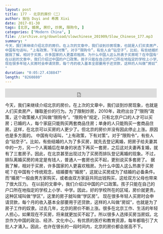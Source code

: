 ```yaml
---
layout: post
title: 177 - 北京的房价（二）
author: 独怡 Duyi and 希茜 Xixi
date: 2017-01-30
tags: [北京, 婚房, 房价, 炒房, 限购令, ]
categories: ["Modern China", ]
file: //archive.org/download/slowchinese_201909/Slow_Chinese_177.mp3
summary: "
今天，我们来继续介绍北京的房价。在上次的文章中，我们谈到炒房现象，也就是人们买卖房产，赚取差价的行为。为了限制炒房，2010年，政府出台了“限购”政策，这个政策被人们叫做“限购令”。“限购令”规定，只有北京户口的人才可以买房；已婚的人，每个家庭只能购买两套商品住房；单身的人只能购买一套商品住房。这样，在北京可以买房的人更少了。但北京的房价并没有因此停止上涨。原因也是多方面的。
中国有句话叫，“上有政策，下有对策”。对于“限购令”，有些人会“钻空子”。比如，有些结婚的人为了多买房，就先去登记离婚，把房子给夫妻其中的一方，另一个人离婚后在单身的状态下再买一套房，之后这对夫妻再复婚，就有了三套房子。因此，在北京甚至出现过为了买房而排队登记离婚的现象。不过，排队离婚买房的肯定是有钱人，普通人一套房也买不起，更别说买多套房了。
据我了解，相对于买房，许多国家的人更喜欢租房。为什么中国人这么热衷于买房呢？在中国有个传统观念，结婚要有“婚房”，这就让买房成为了结婚的必备条件。而“婚房”一般由男方家购买，或者由双方家庭共同出钱购买，这给双方父母也带来了很大压力。
在以前的文章中，我们介绍过中国的户口政策。孩子只能在自己的户口所在地指定的学校上小学、中学。因此，好的学校所在的区域，房价就更贵。这种区域叫做“学区”，这里的房子就叫做“学区房”。
现在很多年轻人买房时会申请贷款，每个月的收入基本全部要用于还贷款，这样的人叫做“房奴”，也就是为了房子工作的奴隶。过去几年，北京的房价不断上涨。很多在北京工作、生活的年轻人担心，如果现在不买房，将来就更加买不起了。所以很多人选择买房当房奴。北京作为中国的政治、经济、文化中心，有优质的医疗和教育资源，每年都吸引了大批人才涌入。因此，也许在很长的一段时间内，北京的房价都会居高不下。
"
duration: "0:05:27.438847"
length: "8260880"
---
```


<iframe src="https://archive.org/embed/slowchinese_201909/Slow_Chinese_177.mp3" width="500" height="30" frameborder="0" webkitallowfullscreen="true" mozallowfullscreen="true" allowfullscreen></iframe>

今天，我们来继续介绍北京的房价。在上次的文章中，我们谈到炒房现象，也就是人们买卖房产，赚取差价的行为。为了限制炒房，2010年，政府出台了“限购”政策，这个政策被人们叫做“限购令”。“限购令”规定，只有北京户口的人才可以买房；已婚的人，每个家庭只能购买两套商品住房；单身的人只能购买一套商品住房。这样，在北京可以买房的人更少了。但北京的房价并没有因此停止上涨。原因也是多方面的。
中国有句话叫，“上有政策，下有对策”。对于“限购令”，有些人会“钻空子”。比如，有些结婚的人为了多买房，就先去登记离婚，把房子给夫妻其中的一方，另一个人离婚后在单身的状态下再买一套房，之后这对夫妻再复婚，就有了三套房子。因此，在北京甚至出现过为了买房而排队登记离婚的现象。不过，排队离婚买房的肯定是有钱人，普通人一套房也买不起，更别说买多套房了。
据我了解，相对于买房，许多国家的人更喜欢租房。为什么中国人这么热衷于买房呢？在中国有个传统观念，结婚要有“婚房”，这就让买房成为了结婚的必备条件。而“婚房”一般由男方家购买，或者由双方家庭共同出钱购买，这给双方父母也带来了很大压力。
在以前的文章中，我们介绍过中国的户口政策。孩子只能在自己的户口所在地指定的学校上小学、中学。因此，好的学校所在的区域，房价就更贵。这种区域叫做“学区”，这里的房子就叫做“学区房”。
现在很多年轻人买房时会申请贷款，每个月的收入基本全部要用于还贷款，这样的人叫做“房奴”，也就是为了房子工作的奴隶。过去几年，北京的房价不断上涨。很多在北京工作、生活的年轻人担心，如果现在不买房，将来就更加买不起了。所以很多人选择买房当房奴。北京作为中国的政治、经济、文化中心，有优质的医疗和教育资源，每年都吸引了大批人才涌入。因此，也许在很长的一段时间内，北京的房价都会居高不下。
